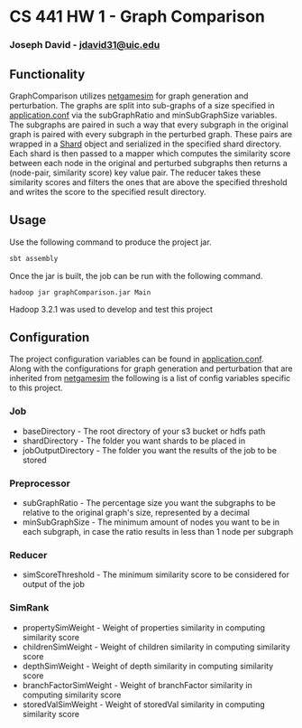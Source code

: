 # CS 441 HW 1 - Graph Comparison

### Joseph David - jdavid31@uic.edu

## Functionality
GraphComparison utilizes [netgamesim](https://github.com/0x1DOCD00D/NetGameSim) 
for graph generation and perturbation. The graphs are split into sub-graphs 
of a size specified in [application.conf](src/main/resources/application.conf)
via the subGraphRatio and minSubGraphSize variables. The subgraphs are paired in such a way that every subgraph in the 
original graph is paired with every subgraph in the perturbed graph. These pairs are wrapped in a [Shard](src/main/scala/models/Shard.scala) object and serialized in the specified 
shard directory. Each shard is then passed to a mapper which computes the similarity score between each node in the original and perturbed subgraphs then
returns a (node-pair, similarity score) key value pair. The reducer takes these similarity scores and filters the ones that are above
the specified threshold and writes the score to the specified result directory.

## Usage
 Use the following command to produce the project jar.
 ````bash
 sbt assembly
 ````
Once the jar is built, the job can be run with the following command.
````
hadoop jar graphComparison.jar Main
````

Hadoop 3.2.1 was used to develop and test this project

## Configuration
The project configuration variables can be found in [application.conf](src/main/resources/application.conf).  
Along with the configurations for graph generation and perturbation that are inherited from [netgamesim](https://github.com/0x1DOCD00D/NetGameSim) 
the following is a list of config variables specific to this project.

### Job
* baseDirectory - The root directory of your s3 bucket or hdfs path
* shardDirectory - The folder you want shards to be placed in 
* jobOutputDirectory - The folder you want the results of the job to be stored

### Preprocessor
* subGraphRatio - The percentage size you want the subgraphs to be relative to the original graph's size, represented by a decimal
* minSubGraphSize - The minimum amount of nodes you want to be in each subgraph, in case the ratio results in less than 1 node per subgraph

### Reducer
* simScoreThreshold - The minimum similarity score to be considered for output of the job

### SimRank
* propertySimWeight - Weight of properties similarity in computing similarity score
* childrenSimWeight - Weight of children similarity in computing similarity score
* depthSimWeight - Weight of depth similarity in computing similarity score
* branchFactorSimWeight - Weight of branchFactor similarity in computing similarity score
* storedValSimWeight - Weight of storedVal similarity in computing similarity score
